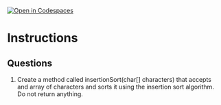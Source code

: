 [![Open in Codespaces](https://classroom.github.com/assets/launch-codespace-2972f46106e565e64193e422d61a12cf1da4916b45550586e14ef0a7c637dd04.svg)](https://classroom.github.com/open-in-codespaces?assignment_repo_id=18847135)
# Instructions  

  ## Questions
1. Create a method called insertionSort(char[] characters) that accepts and array of characters and sorts it using the insertion sort algorithm. Do not return anything.
